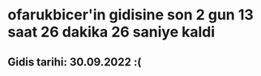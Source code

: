 # ofarukbicer'in gidisine son 2 gun 13 saat 26 dakika 26 saniye kaldi

## Gidis tarihi: 30.09.2022 :(